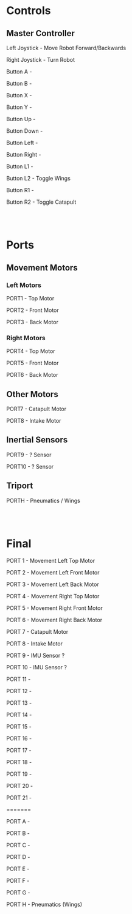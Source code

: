 # Controls
## Master Controller
Left Joystick - Move Robot Forward/Backwards

Right Joystick - Turn Robot

Button A - 

Button B - 

Button X -

Button Y - 

Button Up - 

Button Down - 

Button Left - 

Button Right - 

Button L1 - 

Button L2 - Toggle Wings

Button R1 - 

Button R2 - Toggle Catapult

<br><br>

# Ports
## Movement Motors
### Left Motors
PORT1 - Top Motor

PORT2 - Front Motor

PORT3 - Back Motor

### Right Motors
PORT4 - Top Motor

PORT5 - Front Motor

PORT6 - Back Motor

## Other Motors
PORT7 - Catapult Motor

PORT8 - Intake Motor

## Inertial Sensors
PORT9 - ? Sensor

PORT10 - ? Sensor

## Triport 
PORTH - Pneumatics / Wings

<br><br>

# Final
PORT 1 - Movement Left Top Motor

PORT 2 - Movement Left Front Motor

PORT 3 - Movement Left Back Motor

PORT 4 - Movement Right Top Motor

PORT 5 - Movement Right Front Motor

PORT 6 - Movement Right Back Motor

PORT 7 - Catapult Motor

PORT 8 - Intake Motor

PORT 9 - IMU Sensor ?

PORT 10 - IMU Sensor ?

PORT 11 - 

PORT 12 - 

PORT 13 - 

PORT 14 - 

PORT 15 - 

PORT 16 - 

PORT 17 - 

PORT 18 - 

PORT 19 - 

PORT 20 - 

PORT 21 -

=======

PORT A - 

PORT B - 

PORT C - 

PORT D - 

PORT E - 

PORT F - 

PORT G - 

PORT H - Pneumatics (Wings)